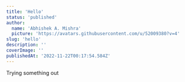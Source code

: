 ```yaml
---
title: 'Hello'
status: 'published'
author:
  name: 'Abhishek A. Mishra'
  picture: 'https://avatars.githubusercontent.com/u/52009380?v=4'
slug: 'hello'
description: ''
coverImage: ''
publishedAt: '2022-11-22T00:17:54.584Z'
---
```


Trying something out

